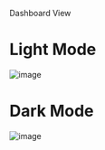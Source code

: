 Dashboard View

# Light Mode 
![image](https://github.com/oviozz/areaWatch/assets/42685801/e29b3f63-3cb0-4f1d-916d-9c956bf1eef9)

# Dark Mode

![image](https://github.com/oviozz/areaWatch/assets/42685801/f1f45242-44b0-4ae7-9f56-0b5d2e39ce85)
